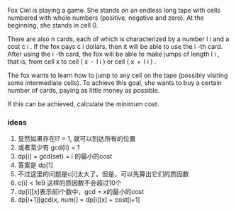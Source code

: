 Fox Ciel is playing a game. She stands on an endless long tape with cells numbered with whole numbers (positive, negative and zero). At the beginning, she stands in cell 0.

There are also n cards, each of which is characterized by a number l i and a cost c i . If the fox pays c i dollars, then it will be able to use the i -th card. After using the i -th card, the fox will be able to make jumps of length l i , that is, from cell x to cell ( x  -  l i ) or cell ( x  +  l i ) .

The fox wants to learn how to jump to any cell on the tape (possibly visiting some intermediate cells). To achieve this goal, she wants to buy a certain number of cards, paying as little money as possible.

If this can be achieved, calculate the minimum cost.

### ideas
1. 显然如果存在l? = 1, 就可以到达所有的位置
2. 或者至少有 gcd(li) = 1
3. dp[i] = gcd(set) = i 的最小的cost
4. 答案是 dp[1]
5. 不过这里的问题是c[i]太大了。但是，可以先算出它们的质因数
6. c[i] < 1e9 这样的质因数不会超过10个
7. dp[i][x]表示前i个数中，gcd = x的最小的cost
8. dp[i+1][gcd(x, num)] = dp[i][x] + cost[i+1]